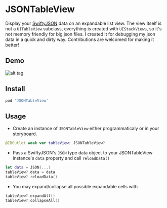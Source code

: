 JSONTableView
===

Display your [SwiftyJSON](https://github.com/SwiftyJSON/SwiftyJSON) data on an expandable list view. The view itself is not a `UITableView` subclass, everything is created with `UIStackView`s, so it's not memory friendly for big json files. I created it for debugging my json data in a quick and dirty way. Contributions are welcomed for making it better!

Demo
---

![alt tag](https://raw.githubusercontent.com/cemolcay/JSONTableView/master/demo.gif)

Install
---

``` ruby
pod 'JSONTableView'
```

Usage
---

* Create an instance of `JSONTableView` either programmaticaly or in your storyboard.

``` swift
@IBOutlet weak var tableView: JSONTableView?
```

* Pass a SwiftyJSON's `JSON` type data object to your JSONTableView instance's `data` property and call `reloadData()`

``` swift
let data = JSON(...)
tableView?.data = data
tableView?.reloadData()
```

* You may expand/collapse all possible expandable cells with

``` swift
tableView?.expandAll()
tableView?.collapseAll()
```